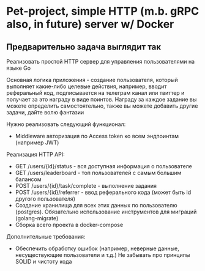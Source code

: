 # Pet-project, simple HTTP (m.b. gRPC also, in future) server w/ Docker

## Предварительно задача выглядит так
Реализовать простой HTTP сервер для управления пользователями на языке Go

Основная логика приложения - создание пользователя, который выполняет какие-либо целевые действия, например, вводит реферальный код, подписывается на телеграм канал или твиттер и получает за это награду в виде поинтов. Награду за каждое задание вы можете определить самостоятельно, также вы можете добавить другие задачи, дайте волю фантазии

Нужно реализовать следующий функционал:
- Middleware авторизация по Access token ко всем эндпоинтам (например JWT)

Реализация HTTP API:
- GET /users/{id}/status - вся доступная информация о пользователе
- GET /users/leaderboard - топ пользователей с самым большим балансом
- POST /users/{id}/task/complete - выполнение задания
- POST /users/{id}/referrer - ввод реферального кода (может быть id другого пользователя)
- Создание хранилища для всех этих данных по пользователю (postgres). Обязательно использование инструментов для миграций (golang-migrate)
- Сборка всего проекта в docker-compose

Дополнительные требования:
- Обеспечить обработку ошибок (например, неверные данные, несуществующие пользователи и т.д.)
Не забывать про принципы SOLID и чистоту кода
